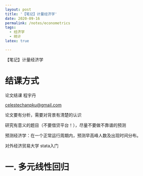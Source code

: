 ```yaml
---
layout: post
title: '【笔记】计量经济学'
date: 2020-09-16
permalink: /notes/econometrics
tags:
  - 经济学
  - 统计
latex: true

---
```




【笔记】计量经济学

# 结课方式

论文结课 程宇丹

celestechanpku@gmail.com



论文要有分析，需要对背景有清楚的认识

研究有意义的题目（不要借贷平台！），尽量不要做不靠谱的预测



预测经济学：在一个正常运行周期内，预测早高峰人数及出现时间分布。

对外经济贸易大学 stata入门



# 一. 多元线性回归

